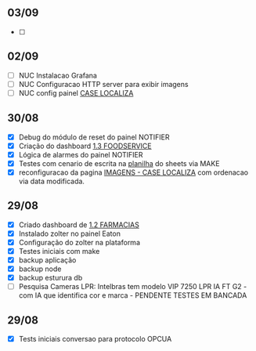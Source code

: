 ## 03/09
- [ ] 

## 02/09
- [ ] NUC Instalacao Grafana 
- [ ] NUC Configuracao HTTP server para exibir imagens
- [ ] NUC config painel [CASE LOCALIZA](http://172.16.21.26:3000/d/cdum1mjw0fmkgb/case-localiza?orgId=1&refresh=5s)

## 30/08
- [x] Debug do módulo de reset do painel NOTIFIER
- [x] Criação do dashboard [1.3 FOODSERVICE ](http://datawatcher360.online/d/ddw7lsxomvnr4e/1-3-foodservice?orgId=1)
- [x] Lógica de alarmes do painel NOTIFIER
- [x] Testes com cenario de escrita na [planilha](https://docs.google.com/spreadsheets/d/1J9qzPVf_nZpotznFawwqmfLAN28MrBDTecxQ3kifgHo/edit?usp=sharing) do sheets via MAKE 
- [x] reconfiguracao da pagina [IMAGENS - CASE LOCALIZA](http://datawatcher360.online:5000/images)  com ordenacao via data modificada.

## 29/08
- [x] Criado dashboard de  [1.2 FARMACIAS](http://datawatcher360.online/d/bdw6r2irh6osge/1-2-farmacias?orgId=1&refresh=15m)
- [x] Instalado zolter no painel Eaton
- [x] Configuração do zolter na plataforma
- [x] Testes iniciais com make
- [x] backup aplicação
- [x] backup node
- [x] backup esturura db
- [ ] Pesquisa Cameras LPR: Intelbras tem modelo VIP 7250 LPR IA FT G2 - com IA que identifica cor e marca - PENDENTE TESTES EM BANCADA

## 29/08
- [x] Tests iniciais conversao para protocolo OPCUA
